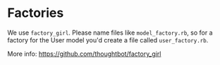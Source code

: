 # Factories

We use `factory_girl`. Please name files like `model_factory.rb`, so for a
factory for the User model you'd create a file called `user_factory.rb`.

More info: https://github.com/thoughtbot/factory_girl
